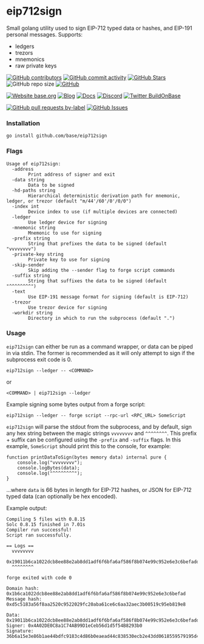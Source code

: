 # eip712sign

Small golang utility used to sign EIP-712 typed data or hashes, and EIP-191 personal messages. Supports:

- ledgers
- trezors
- mnemonics
- raw private keys

<!-- Badge row 1 - status -->

[![GitHub contributors](https://img.shields.io/github/contributors/base/eip712sign)](https://github.com/base/eip712sign/graphs/contributors)
[![GitHub commit activity](https://img.shields.io/github/commit-activity/w/base/eip712sign)](https://github.com/base/eip712sign/graphs/contributors)
[![GitHub Stars](https://img.shields.io/github/stars/base/eip712sign.svg)](https://github.com/base/eip712sign/stargazers)
![GitHub repo size](https://img.shields.io/github/repo-size/base/eip712sign)
[![GitHub](https://img.shields.io/github/license/base/eip712sign?color=blue)](https://github.com/base/eip712sign/blob/main/LICENSE)

<!-- Badge row 2 - links and profiles -->

[![Website base.org](https://img.shields.io/website-up-down-green-red/https/base.org.svg)](https://base.org)
[![Blog](https://img.shields.io/badge/blog-up-green)](https://base.mirror.xyz/)
[![Docs](https://img.shields.io/badge/docs-up-green)](https://docs.base.org/)
[![Discord](https://img.shields.io/discord/1067165013397213286?label=discord)](https://base.org/discord)
[![Twitter BuildOnBase](https://img.shields.io/twitter/follow/BuildOnBase?style=social)](https://twitter.com/BuildOnBase)

<!-- Badge row 3 - detailed status -->

[![GitHub pull requests by-label](https://img.shields.io/github/issues-pr-raw/base/eip712sign)](https://github.com/base/eip712sign/pulls)
[![GitHub Issues](https://img.shields.io/github/issues-raw/base/eip712sign.svg)](https://github.com/base/eip712sign/issues)

### Installation

```shell
go install github.com/base/eip712sign
```

### Flags

```shell
Usage of eip712sign:
  -address
    	Print address of signer and exit
  -data string
    	Data to be signed
  -hd-paths string
    	Hierarchical deterministic derivation path for mnemonic, ledger, or trezor (default "m/44'/60'/0'/0/0")
  -index int
    	Device index to use (if multiple devices are connected)
  -ledger
    	Use ledger device for signing
  -mnemonic string
    	Mnemonic to use for signing
  -prefix string
    	String that prefixes the data to be signed (default "vvvvvvvv")
  -private-key string
    	Private key to use for signing
  -skip-sender
    	Skip adding the --sender flag to forge script commands
  -suffix string
    	String that suffixes the data to be signed (default "^^^^^^^^")
  -text
    	Use EIP-191 message format for signing (default is EIP-712)
  -trezor
    	Use trezor device for signing
  -workdir string
    	Directory in which to run the subprocess (default ".")
```

### Usage

`eip712sign` can either be run as a command wrapper, or data can be piped in via stdin.
The former is recommended as it will only attempt to sign if the subprocess exit code is 0.

```shell
eip712sign --ledger -- <COMMAND>
```

or

```shell
<COMMAND> | eip712sign --ledger
```

Example signing some bytes output from a forge script:

```shell
eip712sign --ledger -- forge script --rpc-url <RPC_URL> SomeScript
```

`eip712sign` will parse the stdout from the subprocess, and by default, sign any hex string between the magic strings `vvvvvvvv` and `^^^^^^^^`.
This prefix + suffix can be configured using the `-prefix` and `-suffix` flags.
In this example, `SomeScript` should print this to the console, for example:

```solidity
function printDataToSign(bytes memory data) internal pure {
    console.log("vvvvvvvv");
    console.logBytes(data);
    console.log("^^^^^^^^");
}
```

...where `data` is 66 bytes in length for EIP-712 hashes, or JSON for EIP-712 typed data (can optionally be hex encoded).

Example output:

```shell
Compiling 5 files with 0.8.15
Solc 0.8.15 finished in 7.01s
Compiler run successful!
Script ran successfully.

== Logs ==
  vvvvvvvv
  0x19011b6ca1022dcb8ee88e2ab8dd1adf6f6bfa6af586f8b074e99c952e6e3c6befadd5c5183a56f8aa2520c9522029fc20aba61ce6c6aa32aec3b00519c95eb819e8
  ^^^^^^^^

forge exited with code 0

Domain hash: 0x1b6ca1022dcb8ee88e2ab8dd1adf6f6bfa6af586f8b074e99c952e6e3c6befad
Message hash: 0xd5c5183a56f8aa2520c9522029fc20aba61ce6c6aa32aec3b00519c95eb819e8

Data: 0x19011b6ca1022dcb8ee88e2ab8dd1adf6f6bfa6af586f8b074e99c952e6e3c6befadd5c5183a56f8aa2520c9522029fc20aba61ce6c6aa32aec3b00519c95eb819e8
Signer: 0x4A02DE0C8a1C74AB99D1eCeb56d1d5f54B8293b0
Signature: 36b6a15e3e86b1ae44bdfc9183c4d86b0eaead44c838530ecb2e43dd0618559579195d42fe63868a44ee0279feef0181b1a9ed3b0faa89bf1ebd48b0f48f54bc1c
```
